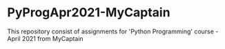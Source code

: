 # PyProgApr2021-MyCaptain
This repository consist of assignments for 'Python Programming' course - April 2021 from MyCaptain